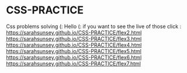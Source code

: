 # CSS-PRACTICE
Css problems solving (:
Hello (:
if you want to see the live of those click :
https://sarahsunsey.github.io/CSS-PRACTICE/flex2.html
https://sarahsunsey.github.io/CSS-PRACTICE/flex3.html
https://sarahsunsey.github.io/CSS-PRACTICE/flex4.html
https://sarahsunsey.github.io/CSS-PRACTICE/flex5.html
https://sarahsunsey.github.io/CSS-PRACTICE/flex6.html
https://sarahsunsey.github.io/CSS-PRACTICE/flex7.html
